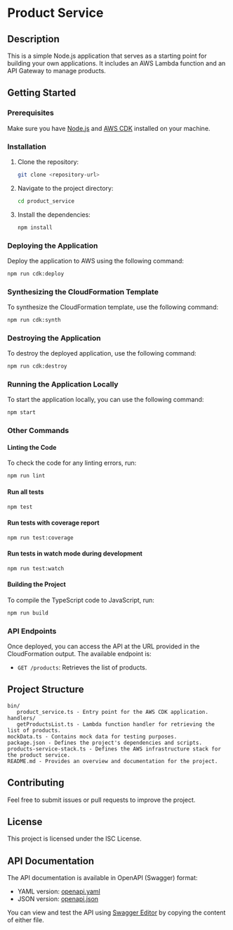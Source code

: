 # Product Service

## Description
This is a simple Node.js application that serves as a starting point for building your own applications. It includes an AWS Lambda function and an API Gateway to manage products.

## Getting Started

### Prerequisites
Make sure you have [Node.js](https://nodejs.org/) and [AWS CDK](https://aws.amazon.com/cdk/) installed on your machine.

### Installation
1. Clone the repository:
   ```sh
   git clone <repository-url>
   ```
2. Navigate to the project directory:
   ```sh
   cd product_service
   ```
3. Install the dependencies:
   ```sh
   npm install
   ```

### Deploying the Application
Deploy the application to AWS using the following command:
```sh
npm run cdk:deploy
```

### Synthesizing the CloudFormation Template
To synthesize the CloudFormation template, use the following command:
```sh
npm run cdk:synth
```

### Destroying the Application
To destroy the deployed application, use the following command:
```sh
npm run cdk:destroy
```

### Running the Application Locally
To start the application locally, you can use the following command:
```sh
npm start
```

### Other Commands

#### Linting the Code
To check the code for any linting errors, run:
```sh
npm run lint
```

#### Run all tests
```sh
npm test
```

#### Run tests with coverage report
```sh
npm run test:coverage
```

#### Run tests in watch mode during development
```sh
npm run test:watch
```

#### Building the Project
To compile the TypeScript code to JavaScript, run:
```sh
npm run build
```

### API Endpoints
Once deployed, you can access the API at the URL provided in the CloudFormation output. The available endpoint is:
- `GET /products`: Retrieves the list of products.

## Project Structure
```
bin/
   product_service.ts - Entry point for the AWS CDK application.
handlers/
   getProductsList.ts - Lambda function handler for retrieving the list of products.
mockData.ts - Contains mock data for testing purposes.
package.json - Defines the project's dependencies and scripts.
products-service-stack.ts - Defines the AWS infrastructure stack for the product service.
README.md - Provides an overview and documentation for the project.
```

## Contributing
Feel free to submit issues or pull requests to improve the project.

## License
This project is licensed under the ISC License.

## API Documentation
The API documentation is available in OpenAPI (Swagger) format:
- YAML version: [openapi.yaml](docs/openapi.yaml)
- JSON version: [openapi.json](docs/openapi.json)

You can view and test the API using [Swagger Editor](https://editor.swagger.io/)
by copying the content of either file.
